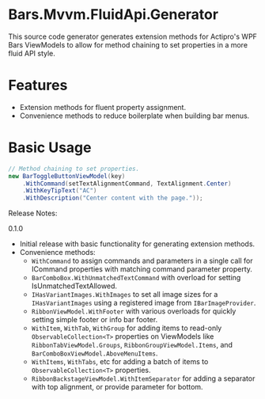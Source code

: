 # Bars.Mvvm.FluidApi.Generator

This source code generator generates extension methods for Actipro's WPF Bars ViewModels to allow for method chaining to set properties in a more fluid API style. 

# Features 
* Extension methods for fluent property assignment.
* Convenience methods to reduce boilerplate when building bar menus.

# Basic Usage

```csharp
// Method chaining to set properties.
new BarToggleButtonViewModel(key)
    .WithCommand(setTextAlignmentCommand, TextAlignment.Center)
    .WithKeyTipText("AC")
    .WithDescription("Center content with the page."));
```
Release Notes:

0.1.0 
* Initial release with basic functionality for generating extension methods.
* Convenience methods:
  * `WithCommand` to assign commands and parameters in a single call for ICommand properties with matching command parameter property.
  * `BarComboBox.WithUnmatchedTextCommand` with overload for setting IsUnmatchedTextAllowed.
  * `IHasVariantImages.WithImages` to set all image sizes for a `IHasVariantImages` using a registered image from `IBarImageProvider`.
  * `RibbonViewModel.WithFooter` with various overloads for quickly setting simple footer or info bar footer.
  * `WithItem`, `WithTab`, `WithGroup` for adding items to read-only `ObservableCollection<T>` properties on ViewModels like `RibbonTabViewModel.Groups`, `RibbonGroupViewModel.Items`, and `BarComboBoxViewModel.AboveMenuItems`.
  * `WithItems`, `WithTabs`, etc for adding a batch of items to `ObservableCollection<T>` properties.
  * `RibbonBackstageViewModel.WithItemSeparator` for adding a separator with top alignment, or provide parameter for bottom.